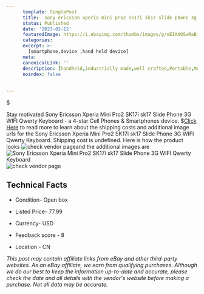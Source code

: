 ```yaml
---
      template: SinglePost
      title:  sony ericsson xperia mini pro2 sk17i sk17 slide phone 3g wifi qwerty keyboard
      status: Published
      date: '2023-02-12'
      featuredImage: https://i.ebayimg.com/thumbs/images/g/oEIAAOSwRaBi6lwq/s-l225.jpg
      categories: 
      excerpt: >-
        [smartphone,device ,hand held device]
      meta:
      canonicalLink: ''
      description: [handheld,industrially made,well crafted,Portable,Mobile,Compact,Convenient,Lightweight,Maneuverable,Man-portable,Miniature,Carriable,Hand-held,Light,Holdable,Transportable,Mobile device,Pocket-sized,On-the-go,Wireless,Cordless,Compact size,Convenient size, smartphone,device ,hand held device]
      noindex: false
      
        
---
```

$

Stay motivated  Sony Ericsson Xperia Mini Pro2 SK17i sk17 Slide Phone 3G WIFI Qwerty Keyboard - a 4-star Cell Phones & Smartphones device.
$[Click Here](https://www.ebay.com/itm/354201987970?hash=item5278156b82%3Ag%3AoEIAAOSwRaBi6lwq&mkevt=1&mkcid=1&mkrid=711-53200-19255-0&campid=%253CePNCampaignId%253E&customid=%253CreferenceId%253E&toolid=10049) to read more to learn about the shipping costs and additional image urls for the  Sony Ericsson Xperia Mini Pro2 SK17i sk17 Slide Phone 3G WIFI Qwerty Keyboard. Shipping cost is undefined. Here is how the product looks ![check vendor page](https://i.ebayimg.com/thumbs/images/g/oEIAAOSwRaBi6lwq/s-l225.jpg)and the additional images are![ Sony Ericsson Xperia Mini Pro2 SK17i sk17 Slide Phone 3G WIFI Qwerty Keyboard](https://i.ebayimg.com/images/g/oEIAAOSwRaBi6lwq/s-l1600.jpg)![check vendor page](https://origin-galleryplus.ebayimg.com/ws/web/354201987970_2_0_1/225x225.jpg,https://origin-galleryplus.ebayimg.com/ws/web/354201987970_3_0_1/225x225.jpg,https://origin-galleryplus.ebayimg.com/ws/web/354201987970_4_0_1/225x225.jpg,https://origin-galleryplus.ebayimg.com/ws/web/354201987970_5_0_1/225x225.jpg,https://origin-galleryplus.ebayimg.com/ws/web/354201987970_6_0_1/225x225.jpg,https://origin-galleryplus.ebayimg.com/ws/web/354201987970_7_0_1/225x225.jpg,https://origin-galleryplus.ebayimg.com/ws/web/354201987970_8_0_1/225x225.jpg,https://origin-galleryplus.ebayimg.com/ws/web/354201987970_9_0_1/225x225.jpg,https://origin-galleryplus.ebayimg.com/ws/web/354201987970_10_0_1/225x225.jpg,https://origin-galleryplus.ebayimg.com/ws/web/354201987970_11_0_1/225x225.jpg,https://origin-galleryplus.ebayimg.com/ws/web/354201987970_12_0_1/225x225.jpg)



 ## Technical Facts 



     
      

 - Condition- Open box 


      

 - Listed Price- 77.99 


      

 - Currency- USD 


      

 - Feedback score - 8 


      

 - Location - CN 


      
      

 *_This post may contain affiliate links from eBay and other third-party websites. As an eBay affiliate, we earn from qualifying purchases. Although we do our best to keep the information up-to-date and accurate, please check the date and all details with the vendor's website before making a purchase. Not all data may be accurate._*






